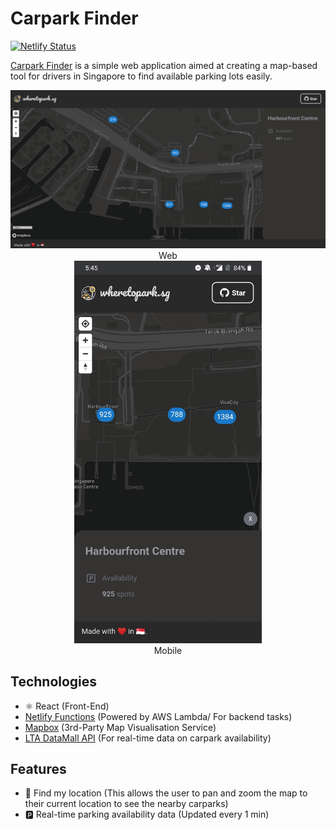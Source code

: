 # Carpark Finder
[![Netlify Status](https://api.netlify.com/api/v1/badges/7c713cff-1443-400c-a3bd-5268821e246b/deploy-status)](https://app.netlify.com/sites/wheretopark/deploys)

[Carpark Finder](https://wheretopark.netlify.app/) is a simple web application aimed at creating a map-based tool for drivers in Singapore to find available parking lots easily.

<p align="center">
<img src="./screenshots/Main.png" alt="Main Screen" width="800px"><br/>
Web
<br/>
<img src="./screenshots/Main-mobile.jpg" alt="Main Screen" width="300px">
<br/>
Mobile
</p>

## Technologies

- :atom_symbol: React (Front-End)
- [Netlify Functions](https://www.netlify.com/products/functions/) (Powered by AWS Lambda/ For backend tasks)
- [Mapbox](https://www.mapbox.com/) (3rd-Party Map Visualisation Service)
- [LTA DataMall API](https://www.mytransport.sg/content/mytransport/home/dataMall.html) (For real-time data on carpark availability)

## Features

- 📍 Find my location (This allows the user to pan and zoom the map to their current location to see the nearby carparks)
- 🅿️ Real-time parking availability data (Updated every 1 min)
